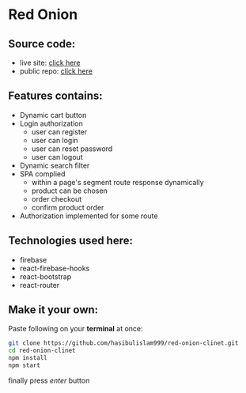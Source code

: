 # Red Onion
## Source code:
* live site: [click here](https://red-onion-clinet.vercel.app/home/breakfast)
* public repo: [click here](https://github.com/hasibulislam999/red-onion-clinet)
## Features contains:
* Dynamic cart button
* Login authorization
    * user can register
    * user can login
    * user can reset password
    * user can logout
* Dynamic search filter
* SPA complied
    * within a page's segment route response dynamically
    * product can be chosen
    * order checkout
    * confirm product order
* Authorization implemented for some route
## Technologies used here:
* firebase
* react-firebase-hooks
* react-bootstrap
* react-router
## Make it your own:
Paste following on your **terminal** at once:
```bash
git clone https://github.com/hasibulislam999/red-onion-clinet.git
cd red-onion-clinet
npm install
npm start
```
finally press *enter* button
